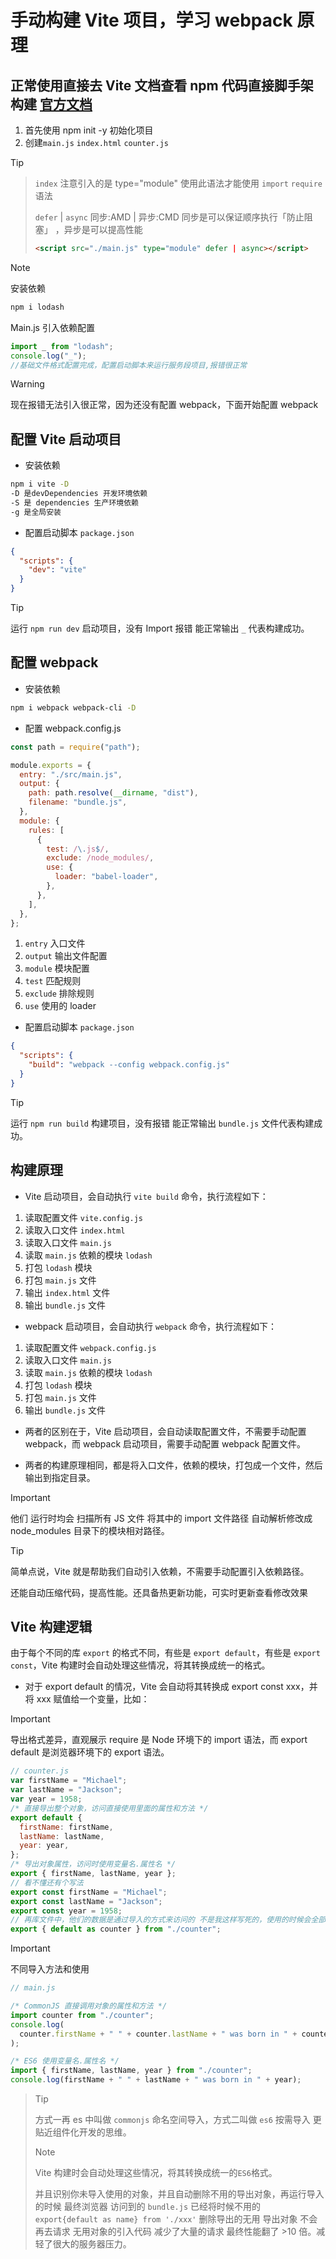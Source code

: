 # 手动构建 Vite 项目，学习 webpack 原理

## 正常使用直接去 Vite 文档查看 npm 代码直接脚手架构建 [官方文档](https://vitejs.cn/)

1. 首先使用 npm init -y 初始化项目
2. 创建`main.js` `index.html` `counter.js`

> [!TIP]
>
> > `index` 注意引入的是 type="module" 使用此语法才能使用 `import` `require` 语法
> >
> > `defer` | `async` 同步:AMD | 异步:CMD 同步是可以保证顺序执行「防止阻塞」 ，异步是可以提高性能
> >
> > ```html
> > <script src="./main.js" type="module" defer | async></script>
> > ```
>
> > [!NOTE]
> > 安装依赖
> >
> > ```bash
> > npm i lodash
> > ```
> >
> > Main.js 引入依赖配置
> >
> > ```javascript
> > import _ from "lodash";
> > console.log("_");
> > //基础文件格式配置完成，配置启动脚本来运行服务段项目,报错很正常
> > ```
>
> > [!WARNING]
> > 现在报错无法引入很正常，因为还没有配置 webpack，下面开始配置 webpack

## 配置 Vite 启动项目

- 安装依赖

```bash
npm i vite -D
-D 是devDependencies 开发环境依赖
-S 是 dependencies 生产环境依赖
-g 是全局安装
```

- 配置启动脚本 `package.json`

```json
{
  "scripts": {
    "dev": "vite"
  }
}
```

> [!TIP]
> 运行 `npm run dev` 启动项目，没有 Import 报错 能正常输出 `_` 代表构建成功。

## 配置 webpack

- 安装依赖

```bash
npm i webpack webpack-cli -D
```

- 配置 webpack.config.js

```javascript
const path = require("path");

module.exports = {
  entry: "./src/main.js",
  output: {
    path: path.resolve(__dirname, "dist"),
    filename: "bundle.js",
  },
  module: {
    rules: [
      {
        test: /\.js$/,
        exclude: /node_modules/,
        use: {
          loader: "babel-loader",
        },
      },
    ],
  },
};
```

1. `entry` 入口文件
2. `output` 输出文件配置
3. `module` 模块配置
4. `test` 匹配规则
5. `exclude` 排除规则
6. `use` 使用的 loader

- 配置启动脚本 `package.json`

```json
{
  "scripts": {
    "build": "webpack --config webpack.config.js"
  }
}
```

> [!TIP]
> 运行 `npm run build` 构建项目，没有报错 能正常输出 `bundle.js` 文件代表构建成功。

## 构建原理

- Vite 启动项目，会自动执行 `vite build` 命令，执行流程如下：

1. 读取配置文件 `vite.config.js`
2. 读取入口文件 `index.html`
3. 读取入口文件 `main.js`
4. 读取 `main.js` 依赖的模块 `lodash`
5. 打包 `lodash` 模块
6. 打包 `main.js` 文件
7. 输出 `index.html` 文件
8. 输出 `bundle.js` 文件

- webpack 启动项目，会自动执行 `webpack` 命令，执行流程如下：

1. 读取配置文件 `webpack.config.js`
2. 读取入口文件 `main.js`
3. 读取 `main.js` 依赖的模块 `lodash`
4. 打包 `lodash` 模块
5. 打包 `main.js` 文件
6. 输出 `bundle.js` 文件

- 两者的区别在于，Vite 启动项目，会自动读取配置文件，不需要手动配置 webpack，而 webpack 启动项目，需要手动配置 webpack 配置文件。

- 两者的构建原理相同，都是将入口文件，依赖的模块，打包成一个文件，然后输出到指定目录。

> [!IMPORTANT]
> 他们 运行时均会 扫描所有 JS 文件 将其中的 import 文件路径 自动解析修改成 node_modules 目录下的模块相对路径。
>
> > [!TIP]
> > 简单点说，Vite 就是帮助我们自动引入依赖，不需要手动配置引入依赖路径。
> >
> > 还能自动压缩代码，提高性能。还具备热更新功能，可实时更新查看修改效果

## Vite 构建逻辑

由于每个不同的库 `export` 的格式不同，有些是 `export default`，有些是 `export const`，Vite 构建时会自动处理这些情况，将其转换成统一的格式。

- 对于 export default 的情况，Vite 会自动将其转换成 export const xxx，并将 xxx 赋值给一个变量，比如：

> [!IMPORTANT]
> 导出格式差异，直观展示 require 是 Node 环境下的 import 语法，而 export default 是浏览器环境下的 export 语法。

```javascript
// counter.js
var firstName = "Michael";
var lastName = "Jackson";
var year = 1958;
/* 直接导出整个对象，访问直接使用里面的属性和方法 */
export default {
  firstName: firstName,
  lastName: lastName,
  year: year,
};
/* 导出对象属性，访问时使用变量名.属性名 */
export { firstName, lastName, year };
// 看不懂还有个写法
export const firstName = "Michael";
export const lastName = "Jackson";
export const year = 1958;
// 再库文件中，他们的数据是通过导入的方式来访问的 不是我这样写死的，使用的时候会全部导入进来运行加载。
export { default as counter } from "./counter";
```

> [!IMPORTANT]
> 不同导入方法和使用

```javascript
// main.js

/* CommonJS 直接调用对象的属性和方法 */
import counter from "./counter";
console.log(
  counter.firstName + " " + counter.lastName + " was born in " + counter.year
);

/* ES6 使用变量名.属性名 */
import { firstName, lastName, year } from "./counter";
console.log(firstName + " " + lastName + " was born in " + year);
```

> > [!TIP]
> > 方式一再 es 中叫做 `commonjs` 命名空间导入，方式二叫做 `es6` 按需导入 更贴近组件化开发的思维。
>
> > [!NOTE]
> > Vite 构建时会自动处理这些情况，将其转换成统一的`ES6`格式。
> >
> > 并且识别你未导入使用的对象，并且自动删除不用的导出对象，再运行导入的时候 最终浏览器 访问到的 `bundle.js` 已经将时候不用的 `export{default as name} from './xxx'` 删除导出的无用 导出对象 不会再去请求 无用对象的引入代码 减少了大量的请求 最终性能翻了 >10 倍。减轻了很大的服务器压力。
